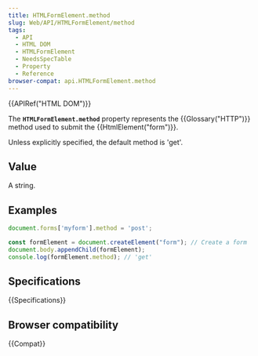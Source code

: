```yaml
---
title: HTMLFormElement.method
slug: Web/API/HTMLFormElement/method
tags:
  - API
  - HTML DOM
  - HTMLFormElement
  - NeedsSpecTable
  - Property
  - Reference
browser-compat: api.HTMLFormElement.method
---
```

{{APIRef("HTML DOM")}}

The **`HTMLFormElement.method`** property represents the
{{Glossary("HTTP")}} method used to submit the {{HtmlElement("form")}}.

Unless explicitly specified, the default method is 'get'.

## Value

A string.

## Examples

```js
document.forms['myform'].method = 'post';

const formElement = document.createElement("form"); // Create a form
document.body.appendChild(formElement);
console.log(formElement.method); // 'get'
```

## Specifications

{{Specifications}}

## Browser compatibility

{{Compat}}
